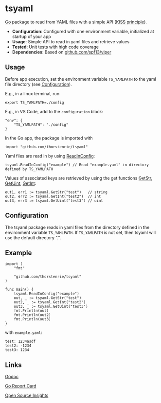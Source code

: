# tsyaml
[Go](https://go.dev/) package to read from YAML files with a simple API ([KISS principle](https://en.wikipedia.org/wiki/KISS_principle)).

- **Configuration**: Configured with one environment variable, initialized at startup of your app
- **Usage**: Simple API to read in yaml files and retrieve values
- **Tested**: Unit tests with high code coverage
- **Dependencies**: Based on [github.com/spf13/viper](https://github.com/spf13/viper)

## Usage

Before app execution, set the environment variable `TS_YAMLPATH` to the yaml file directory (see [Configuration](#Configuration)).

E.g., in a linux terminal, run

```
export TS_YAMLPATH=./config
```

E.g., in VS Code, add to the `configuration` block:

```
"env": {
    "TS_YAMLPATH": "./config"
}
```

In the Go app, the package is imported with

```
import "github.com/thorstenrie/tsyaml"
```

Yaml files are read in by using [ReadInConfig](https://pkg.go.dev/github.com/thorstenrie/tsyaml#ReadInConfig):

```
tsyaml.ReadInConfig("example") // Read "example.yaml" in directory defined by TS_YAMLPATH
```

Values of associated keys are retrieved by using the get functions [GetStr](https://pkg.go.dev/github.com/thorstenrie/tsyaml#GetStr), [GetUint](https://pkg.go.dev/github.com/thorstenrie/tsyaml#GetUint), [GetInt](https://pkg.go.dev/github.com/thorstenrie/tsyaml#GetInt):

```
out1, err1 := tsyaml.GetStr("test")   // string
out2, err2 := tsyaml.GetInt("test2")  // int
out3, err3 := tsyaml.GetUint("test3") // uint
```

## Configuration

The tsyaml package reads in yaml files from the directory defined in the environment variable `TS_YAMLPATH`. If `TS_YAMLPATH` is not set, then tsyaml will use the default directory ".".

## Example

```
import (
	"fmt"

	"github.com/thorstenrie/tsyaml"
)

func main() {
	tsyaml.ReadInConfig("example")
	out, _ := tsyaml.GetStr("test")
	out2, _ := tsyaml.GetInt("test2")
	out3, _ := tsyaml.GetUint("test3")
	fmt.Println(out)
	fmt.Println(out2)
	fmt.Println(out3)
}
```

with `example.yaml`:

```
test: 1234asdf
test2: -1234
test3: 1234
```

## Links

[Godoc](https://pkg.go.dev/github.com/thorstenrie/tsyaml)

[Go Report Card](https://goreportcard.com/report/github.com/thorstenrie/tsyaml)

[Open Source Insights](https://deps.dev/go/github.com%2Fthorstenrie%2Ftsyaml)
